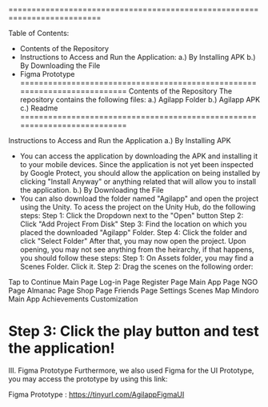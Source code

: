 ==========================================================================

Table of Contents:

- Contents of the Repository
- Instructions to Access and Run the Application:
a.) By Installing APK
b.) By Downloading the File
- Figma Prototype
==========================================================================
Contents of the Repository
The repository contains the following files:
a.) Agilapp Folder
b.) Agilapp APK
c.) Readme
==========================================================================

Instructions to Access and Run the Application
a.) By Installing APK
- You can access the application by downloading the APK and installing it to your mobile devices. Since the application is not yet been inspected by Google Protect, you should allow the application on being installed by clicking "Install Anyway" or anything related that will allow you to install the application.
b.) By Downloading the File
- You can also download the folder named "Agilapp" and open the project using the Unity. To acess the project on the Unity Hub, do the following steps:
Step 1: Click the Dropdown next to the "Open" button
Step 2: Click "Add Project From Disk"
Step 3: Find the location on which you placed the downloaded "Agilapp" Folder.
Step 4: Click the folder and click "Select Folder"
After that, you may now open the project. Upon opening, you may not see anything from the heirarchy, if that happens, you should follow these steps:
Step 1: On Assets folder, you may find a Scenes Folder. Click it.
Step 2: Drag the scenes on the following order:

Tap to Continue
Main Page
Log-in Page
Register Page
Main App Page
NGO Page
Almanac Page
Shop Page
Friends Page
Settings Scenes
Map
Mindoro Main App
Achievements
Customization

Step 3: Click the play button and test the application!
==========================================================================
III. Figma Prototype
Furthermore, we also used Figma for the UI Prototype, you may access the prototype by using this link:

Figma Prototype : https://tinyurl.com/AgilappFigmaUI
